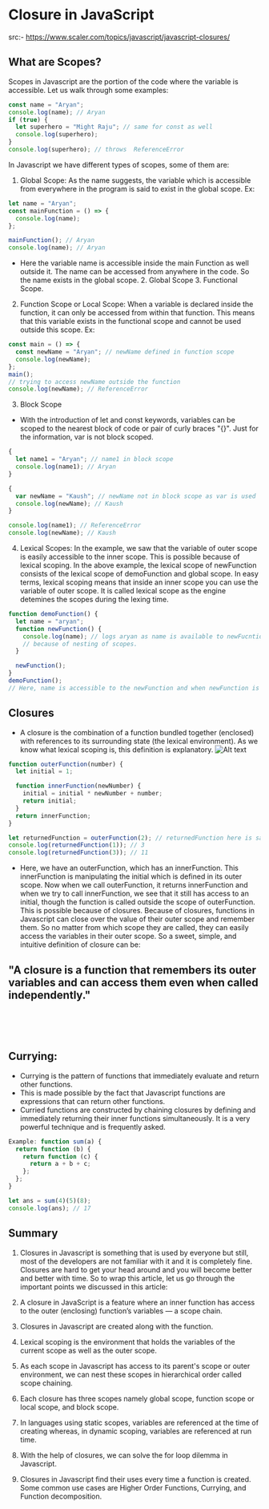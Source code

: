 
# Closure in JavaScript

src:- https://www.scaler.com/topics/javascript/javascript-closures/

## What are Scopes?

Scopes in Javascript are the portion of the code where the variable is accessible. Let us walk through some examples:

```javascript
const name = "Aryan";
console.log(name); // Aryan
if (true) {
  let superhero = "Might Raju"; // same for const as well
  console.log(superhero);
}
console.log(superhero); // throws  ReferenceError
```

In Javascript we have different types of scopes, some of them are:

1. Global Scope:
   As the name suggests, the variable which is accessible from everywhere in the program is said to exist in the global scope.
   Ex:

```javascript
let name = "Aryan";
const mainFunction = () => {
  console.log(name);
};

mainFunction(); // Aryan
console.log(name); // Aryan
```

- Here the variable name is accessible inside the main Function as well outside it. The name can be accessed from anywhere in the code. So the name exists in the global scope. 2. Global Scope 3. Functional Scope.

2. Function Scope or Local Scope:
   When a variable is declared inside the function, it can only be accessed from within that function. This means that this variable exists in the functional scope and cannot be used outside this scope.
   Ex:

```javascript
const main = () => {
  const newName = "Aryan"; // newName defined in function scope
  console.log(newName);
};
main();
// trying to access newName outside the function
console.log(newName); // ReferenceError
```

3. Block Scope

- With the introduction of let and const keywords, variables can be scoped to the nearest block of code or pair of curly braces "{}". Just for the information, var is not block scoped.

```javascript
{
  let name1 = "Aryan"; // name1 in block scope
  console.log(name1); // Aryan
}

{
  var newName = "Kaush"; // newName not in block scope as var is used
  console.log(newName); // Kaush
}

console.log(name1); // ReferenceError
console.log(newName); // Kaush
```

4. Lexical Scopes:
   In the example, we saw that the variable of outer scope is easily accessible to the inner scope. This is possible because of lexical scoping. In the above example, the lexical scope of newFunction consists of the lexical scope of demoFunction and global scope. In easy terms, lexical scoping means that inside an inner scope you can use the variable of outer scope. It is called lexical scope as the engine detemines the scopes during the lexing time.

```javascript
function demoFunction() {
  let name = "aryan";
  function newFunction() {
    console.log(name); // logs aryan as name is available to newFucntion
    // because of nesting of scopes.
  }

  newFunction();
}
demoFunction();
// Here, name is accessible to the newFunction and when newFunction is called, it logs the name.
```

## Closures

- A closure is the combination of a function bundled together (enclosed) with references to its surrounding state (the lexical environment). As we know what lexical scoping is, this definition is explanatory.
  ![Alt text](Images/uses-of-closure.webp)

```javascript
function outerFunction(number) {
  let initial = 1;

  function innerFunction(newNumber) {
    initial = initial * newNumber + number;
    return initial;
  }
  return innerFunction;
}

let returnedFunction = outerFunction(2); // returnedFunction here is same as innerFunction.
console.log(returnedFunction(1)); // 3
console.log(returnedFunction(3)); // 11
```

- Here, we have an outerFunction, which has an innerFunction. This innerFunction is manipulating the initial which is defined in its outer scope. Now when we call outerFunction, it returns innerFunction and when we try to call innerFunction, we see that it still has access to an initial, though the function is called outside the scope of outerFunction. This is possible because of closures. Because of closures, functions in Javascript can close over the value of their outer scope and remember them. So no matter from which scope they are called, they can easily access the variables in their outer scope. So a sweet, simple, and intuitive definition of closure can be:

## "A closure is a function that remembers its outer variables and can access them even when called independently."

  <br/>
  <br/>
  <br/>

## Currying:

- Currying is the pattern of functions that immediately evaluate and return other functions.
- This is made possible by the fact that Javascript functions are expressions that can return other functions.
- Curried functions are constructed by chaining closures by defining and immediately returning their inner functions simultaneously. It is a very powerful technique and is frequently asked.

```javascript
Example: function sum(a) {
  return function (b) {
    return function (c) {
      return a + b + c;
    };
  };
}

let ans = sum(4)(5)(8);
console.log(ans); // 17
```

## Summary

1. Closures in Javascript is something that is used by everyone but still, most of the developers are not familiar with it and it is completely fine. Closures are hard to get your head around and you will become better and better with time. So to wrap this article, let us go through the important points we discussed in this article:

2. A closure in JavaScript is a feature where an inner function has access to the outer (enclosing) function’s variables — a scope chain.

3. Closures in Javascript are created along with the function.

4. Lexical scoping is the environment that holds the variables of the current scope as well as the outer scope.

5. As each scope in Javascript has access to its parent's scope or outer environment, we can nest these scopes in hierarchical order called scope chaining.

6. Each closure has three scopes namely global scope, function scope or local scope, and block scope.

7. In languages using static scopes, variables are referenced at the time of creating whereas, in dynamic scoping, variables are referenced at run time.

8. With the help of closures, we can solve the for loop dilemma in Javascript.

9. Closures in Javascript find their uses every time a function is created. Some common use cases are Higher Order Functions, Currying, and Function decomposition.

<br/>
<br/>
<br/>

